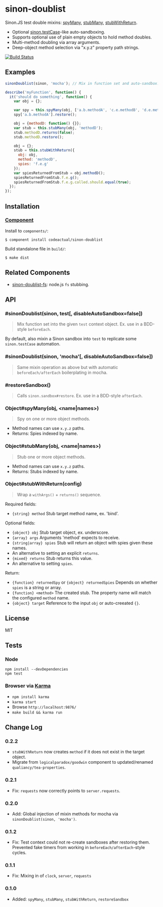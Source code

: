 # sinon-doublist

Sinon.JS test double mixins: [spyMany](https://github.com/codeactual/sinon-doublist/#api), [stubMany](https://github.com/codeactual/sinon-doublist/#api), [stubWithReturn](https://github.com/codeactual/sinon-doublist/#api).

* Optional [sinon.testCase](http://sinonjs.org/docs/#sandbox)-like auto-sandboxing.
* Supports optional use of plain empty objects to hold method doubles.
* Multi-method doubling via array arguments.
* Deep-object method selection via "x.y.z" property path strings.

[![Build Status](https://travis-ci.org/codeactual/sinon-doublist.png)](https://travis-ci.org/codeactual/sinon-doublist)

## Examples

```js
sinonDoublist(sinon, 'mocha'); // Mix in function set and auto-sandbox.

describe('myFunction', function() {
  it('should do something', function() {
    var obj = {};

    var spy = this.spyMany(obj, ['a.b.methodA', 'c.e.methodB', 'd.e.methodC']);
    spy['a.b.methodA'].restore();

    obj = {methodD: function() {}};
    var stub = this.stubMany(obj, 'methodD');
    stub.methodD.returns(false);
    stub.methodD.restore();

    obj = {};
    stub = this.stubWithReturn({
      obj: obj,
      method: 'methodD',
      spies: 'f.e.g'
    });
    var spiesReturnedFromStub = obj.methodD();
    spiesReturnedFromStub.f.e.g();
    spiesReturnedFromStub.f.e.g.called.should.equal(true);
  });
});
```

## Installation

### [Component](https://github.com/component/component)

Install to `components/`:

    $ component install codeactual/sinon-doublist

Build standalone file in `build/`:

    $ make dist

## Related Components

* [sinon-doublist-fs](https://github.com/codeactual/sinon-doublist-fs/): node.js `fs` stubbing.

## API

### #sinonDoublist(sinon, test[, disableAutoSandbox=false])

> Mix function set into the given `test` context object. Ex. use in a BDD-style `beforeEach`.

By default, also mixin a Sinon sandbox into `test` to replicate some `sinon.testCase` automation.

### #sinonDoublist(sinon, 'mocha'[, disableAutoSandbox=false])

> Same mixin operation as above but with automatic `beforeEach/afterEach` boilerplating in mocha.

### #restoreSandbox()

> Calls `sinon.sandbox#restore`. Ex. use in a BDD-style `afterEach`.

### Object#spyMany(obj, <name|names>)

> Spy on one or more object methods.

* Method names can use `x.y.z` paths.
* Returns: Spies indexed by name.

### Object#stubMany(obj, <name|names>)

> Stub one or more object methods.

* Method names can use `x.y.z` paths.
* Returns: Stubs indexed by name.

### Object#stubWithReturn(config)

> Wrap a `withArgs()` + `returns()` sequence.

Required fields:

* `{string} method` Stub target method name, ex. 'bind'.

Optional fields:

* `{object} obj` Stub target object, ex. underscore.
* `{array} args` Arguments 'method' expects to receive.
* `{string|array} spies` Stub will return an object with spies given these names.
 * An alternative to setting an explicit `returns`.
* `{mixed} returns` Stub returns this value.
 * An alternative to setting  `spies`.

Return:

* `{function} returnedSpy` or `{object} returnedSpies` Depends on whether `spies` is a string or array.
* `{function} <method>` The created stub. The property name will match the configured `method` name.
* `{object} target` Reference to the input `obj` or auto-creeated `{}`.

## License

  MIT

## Tests

### Node

    npm install --devDependencies
    npm test

### Browser via [Karma](http://karma-runner.github.com/)

* `npm install karma`
* `karma start`
* Browse `http://localhost:9876/`
* `make build && karma run`

## Change Log

### 0.2.2

* `stubWithReturn` now creates `method` if it does not exist in the target object.
* Migrate from `logicalparadox/goodwin` component to updated/renamed `qualiancy/tea-properties`.

### 0.2.1

* Fix: `requests` now correctly points to `server.requests`.

### 0.2.0

* Add: Global injection of mixin methods for mocha via `sinonDoublist(sinon, 'mocha')`.

### 0.1.2

* Fix: Test context could not re-create sandboxes after restoring them. Prevented fake timers from working in `beforeEach/afterEach`-style cycles.

### 0.1.1

* Fix: Mixing in of `clock`, `server`, `requests`

### 0.1.0

* Added: `spyMany`, `stubMany`, `stubWithReturn`, `restoreSandbox`
